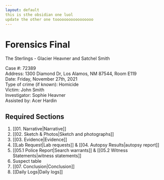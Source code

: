 ```yaml
---
layout: default
this is sthe obsidian one luol
update the other one tooooooooooooooooo
---
```


# Forensics Final

The Sterlings - Glacier Heavner and Satchel Smith
 
Case #: 72389 <br>
Address: 1300 Diamond Dr, Los Alamos, NM 87544, Room E119 <br>
Date: Friday, November 27th, 2021 <br>
Type of crime (if known): Homicide <br>
Victim: John Smith <br>
Investigator: Sophie Heavner <br>
Assisted by: Acer Hardin <br>

## Required Sections
1. [[01. Narrative|Narrative]]
2. [[02. Sketch & Photos|Sketch and photographs]]
3. [[03. Evidence|Evidence]]
4. [[Lab Request|Lab requests]] & [[04. Autopsy Results|autopsy report]]
5. [[05.1 Police Report|Search warrants]] & [[05.2 Witness Statements|witness statements]]
6. Suspect table
7. [[07. Conclusion|Conclusion]]
8. [[Daily Logs|Daily logs]]